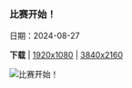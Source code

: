 ### 比赛开始！

日期：2024-08-27

**下载**  |  [1920x1080](https://cn.bing.com/th?id=OHR.ParalympicsParis_ZH-CN9773135851_1920x1080.jpg)  |  [3840x2160](https://cn.bing.com/th?id=OHR.ParalympicsParis_ZH-CN9773135851_UHD.jpg)

![比赛开始！](https://cn.bing.com/th?id=OHR.ParalympicsParis_ZH-CN9773135851_1920x1080.jpg "蒙马特和圣心大教堂，巴黎，法国 (© Tuul & Bruno Morandi/Getty Images)")

